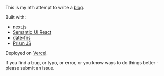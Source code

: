 This is my nth attempt to write a [blog](https://barhamon.com/). 

Built with:
* [next.js](https://nextjs.org/)
* [Semantic UI React](https://react.semantic-ui.com/)
* [date-fns](https://date-fns.org/) 
* [Prism JS](https://prismjs.com/index.html)

Deployed on [Vercel](https://vercel.com/).

If you find a bug, or typo, or error, or you know ways to do things better - please submit an issue.

